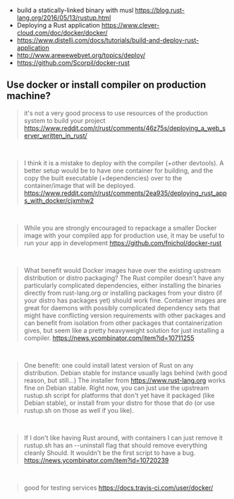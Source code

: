 - build a statically-linked binary with musl https://blog.rust-lang.org/2016/05/13/rustup.html
- Deploying a Rust application https://www.clever-cloud.com/doc/docker/docker/
- https://www.distelli.com/docs/tutorials/build-and-deploy-rust-application
- http://www.arewewebyet.org/topics/deploy/
- https://github.com/Scorpil/docker-rust

## Use docker or install compiler on production machine?

> it's not a very good process to use resources of the production system to build your project
> https://www.reddit.com/r/rust/comments/46z75s/deploying_a_web_server_written_in_rust/

<br>

> I think it is a mistake to deploy with the compiler (+other devtools). A better setup would be to have one container for building, and the copy the built executable (+dependencies) over to the container/image that will be deployed.
> https://www.reddit.com/r/rust/comments/2ea935/deploying_rust_apps_with_docker/cjxmhw2

<br>

> While you are strongly encouraged to repackage a smaller Docker image with your compiled app for production use, it may be useful to run your app in development
> https://github.com/fnichol/docker-rust

<br>

> What benefit would Docker images have over the existing upstream distribution or distro packaging? The Rust compiler doesn't have any particularly complicated dependencies, either installing the binaries directly from rust-lang.org or installing packages from your distro (if your distro has packages yet) should work fine.
> Container images are great for daemons with possibly complicated dependency sets that might have conflicting version requirements with other packages and can benefit from isolation from other packages that containerization gives, but seem like a pretty heavyweight solution for just installing a compiler.
> https://news.ycombinator.com/item?id=10711255

<br>

> One benefit: one could install latest version of Rust on any distribution. Debian stable for instance usually lags behind (with good reason, but still...)
> The installer from https://www.rust-lang.org works fine on Debian stable. Right now, you can just use the upstream rustup.sh script for platforms that don't yet have it packaged (like Debian stable), or install from your distro for those that do (or use rustup.sh on those as well if you like).

<br>

> If I don't like having Rust around, with containers I can just remove it
> rustup.sh has an --uninstall flag that should remove everything cleanly
> Should. It wouldn't be the first script to have a bug.
> https://news.ycombinator.com/item?id=10720239

<br>

> good for testing services
> https://docs.travis-ci.com/user/docker/
